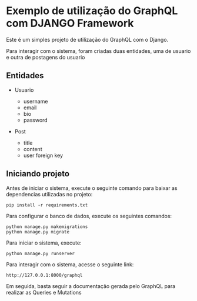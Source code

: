 # Exemplo de utilização do GraphQL com DJANGO Framework


Este é um simples projeto de utilização do GraphQL com o Django.

Para interagir com o sistema, foram criadas duas entidades, uma de usuario e outra de postagens do usuario

## Entidades
  - Usuario
    - username
    - email
    - bio
    - password

  - Post
    - title
    - content
    - user foreign key

## Iniciando projeto

Antes de iniciar o sistema, execute o seguinte comando para baixar as dependencias utilizadas no projeto:

```
pip install -r requirements.txt
```

Para configurar o banco de dados, execute os seguintes comandos:

```
python manage.py makemigrations
python manage.py migrate
```

Para iniciar o sistema, execute:

```
python manage.py runserver
```

Para interagir com o sistema, acesse o seguinte link:
```
http://127.0.0.1:8000/graphql
```

Em seguida, basta seguir a documentação gerada pelo GraphQL para realizar as Queries e Mutations